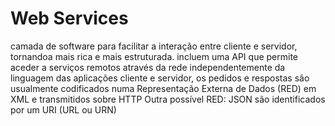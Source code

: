 # Web Services
camada de software para facilitar a interação entre cliente e servidor, tornandoa mais rica e mais estruturada.
incluem uma API que permite aceder a serviços remotos através da rede
independentemente da linguagem das aplicações cliente e servidor, os pedidos
e respostas são usualmente codificados numa Representação Externa de
Dados (RED) em XML e transmitidos sobre HTTP
Outra possível RED: JSON
são identificados por um URI (URL ou URN)
